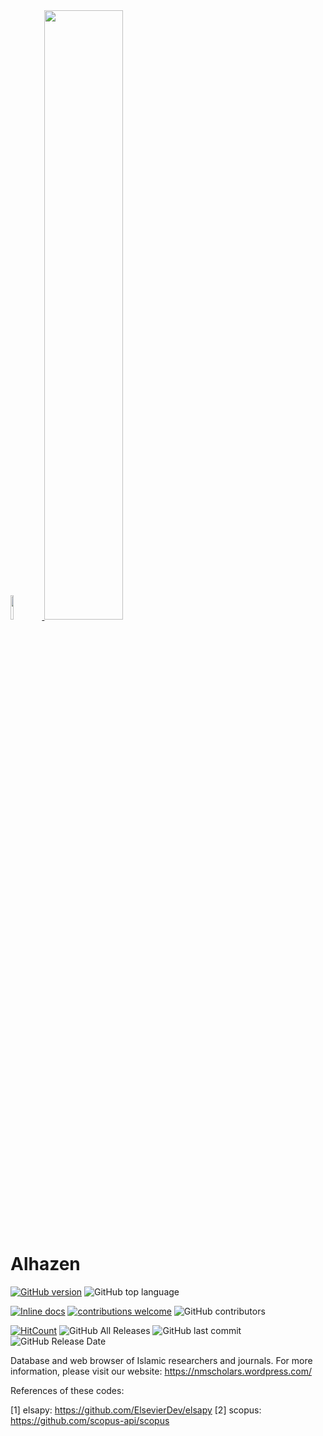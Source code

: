 <a Alhazen href="https://nmscholars.wordpress.com">
  <img src="https://nmscholars.files.wordpress.com/2018/07/cropped-logo-hitam.png" width="10%">
</a>
<a Alhazen href="https://nmscholars.wordpress.com">
  <img src="https://github.com/mheriyanto/Alhazen/blob/master/Alhazen.png" width="50%">
</a>

# Alhazen
[![GitHub version](https://badge.fury.io/gh/Alhazenet%2FAlhazen.svg)](https://badge.fury.io/gh/Alhazenet%2FAlhazen)
![GitHub top language](https://img.shields.io/github/languages/top/Alhazenet/Alhazen.svg)

[![Inline docs](http://inch-ci.org/github/dwyl/hapi-auth-jwt2.svg?branch=master)](http://inch-ci.org/github/Alhazenet/hapi-auth-jwt2)
[![contributions welcome](https://img.shields.io/badge/contributions-welcome-brightgreen.svg?style=flat)](https://github.com/Alhazenet/Alhazen/issues)
![GitHub contributors](https://img.shields.io/github/contributors/Alhazenet/Alhazen.svg)

[![HitCount](http://hits.dwyl.com/Alhazenet/Alhazen.svg)](http://hits.dwyl.com/Alhazenet/Alhazen)
![GitHub All Releases](https://img.shields.io/github/downloads/Alhazenet/Alhazen/total.svg)
![GitHub last commit](https://img.shields.io/github/last-commit/Alhazenet/Alhazen.svg)
![GitHub Release Date](https://img.shields.io/github/release-date/Alhazenet/Alhazen.svg)

Database and web browser of Islamic researchers and journals. For more information, please visit our website: https://nmscholars.wordpress.com/

References of these codes:

[1] elsapy: https://github.com/ElsevierDev/elsapy
[2] scopus: https://github.com/scopus-api/scopus
